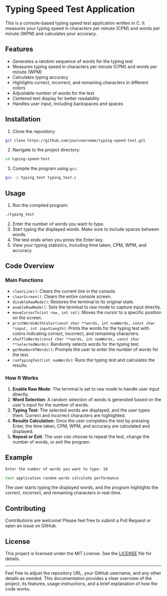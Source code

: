 # Typing Speed Test Application

This is a console-based typing speed test application written in C. It measures your typing speed in characters per minute (CPM) and words per minute (WPM) and calculates your accuracy.

## Features

- Generates a random sequence of words for the typing test
- Measures typing speed in characters per minute (CPM) and words per minute (WPM)
- Calculates typing accuracy
- Highlights correct, incorrect, and remaining characters in different colors
- Adjustable number of words for the test
- Centered text display for better readability
- Handles user input, including backspaces and spaces

## Installation

1. Clone the repository:

```bash
git clone https://github.com/yourusername/typing-speed-test.git
```

2. Navigate to the project directory:

```bash
cd typing-speed-test
```

3. Compile the program using `gcc`:

```bash
gcc -o typing_test typing_test.c
```

## Usage

1. Run the compiled program:

```bash
./typing_test
```

2. Enter the number of words you want to type.
3. Start typing the displayed words. Make sure to include spaces between words.
4. The test ends when you press the Enter key.
5. View your typing statistics, including time taken, CPM, WPM, and accuracy.

## Code Overview

### Main Functions

- `clearLine()`: Clears the current line in the console.
- `clearScreen()`: Clears the entire console screen.
- `disableRawMode()`: Restores the terminal to its original state.
- `enableRawMode()`: Sets the terminal to raw mode to capture input directly.
- `moveCursorTo(int row, int col)`: Moves the cursor to a specific position on the screen.
- `printWordsWithColor(const char **words, int numWords, const char *input, int inputLength)`: Prints the words for the typing test with colors indicating correct, incorrect, and remaining characters.
- `shuffleWords(const char **words, int numWords, const char **selectedWords)`: Randomly selects words for the typing test.
- `getNumberOfWords()`: Prompts the user to enter the number of words for the test.
- `runTypingTest(int numWords)`: Runs the typing test and calculates the results.

### How It Works

1. **Enable Raw Mode**: The terminal is set to raw mode to handle user input directly.
2. **Word Selection**: A random selection of words is generated based on the user's input for the number of words.
3. **Typing Test**: The selected words are displayed, and the user types them. Correct and incorrect characters are highlighted.
4. **Results Calculation**: Once the user completes the test by pressing Enter, the time taken, CPM, WPM, and accuracy are calculated and displayed.
5. **Repeat or Exit**: The user can choose to repeat the test, change the number of words, or exit the program.

## Example

```bash
Enter the number of words you want to type: 10

test application random words calculate performance
```

The user starts typing the displayed words, and the program highlights the correct, incorrect, and remaining characters in real-time.

## Contributing

Contributions are welcome! Please feel free to submit a Pull Request or open an issue on GitHub.

## License

This project is licensed under the MIT License. See the [LICENSE](LICENSE) file for details.

---

Feel free to adjust the repository URL, your GitHub username, and any other details as needed. This documentation provides a clear overview of the project, its features, usage instructions, and a brief explanation of how the code works.